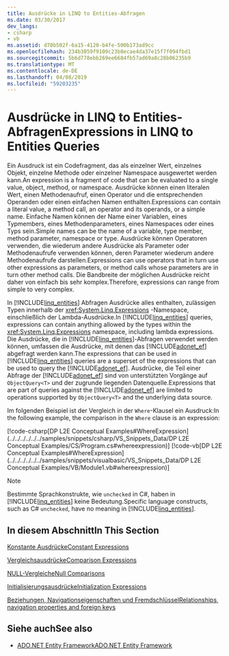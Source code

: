 ```yaml
---
title: Ausdrücke in LINQ to Entities-Abfragen
ms.date: 03/30/2017
dev_langs:
- csharp
- vb
ms.assetid: d70b502f-6a15-4120-b4fe-500b173ad9cc
ms.openlocfilehash: 234b3059f9109c23b8ecae4da37e15f7f094fbd1
ms.sourcegitcommit: 5b6d778ebb269ee6684fb57ad69a8c28b06235b9
ms.translationtype: MT
ms.contentlocale: de-DE
ms.lasthandoff: 04/08/2019
ms.locfileid: "59203235"
---
```

# <a name="expressions-in-linq-to-entities-queries"></a><span data-ttu-id="f3b97-102">Ausdrücke in LINQ to Entities-Abfragen</span><span class="sxs-lookup"><span data-stu-id="f3b97-102">Expressions in LINQ to Entities Queries</span></span>
<span data-ttu-id="f3b97-103">Ein Ausdruck ist ein Codefragment, das als einzelner Wert, einzelnes Objekt, einzelne Methode oder einzelner Namespace ausgewertet werden kann.</span><span class="sxs-lookup"><span data-stu-id="f3b97-103">An expression is a fragment of code that can be evaluated to a single value, object, method, or namespace.</span></span> <span data-ttu-id="f3b97-104">Ausdrücke können einen literalen Wert, einen Methodenaufruf, einen Operator und die entsprechenden Operanden oder einen einfachen Namen enthalten.</span><span class="sxs-lookup"><span data-stu-id="f3b97-104">Expressions can contain a literal value, a method call, an operator and its operands, or a simple name.</span></span> <span data-ttu-id="f3b97-105">Einfache Namen können der Name einer Variablen, eines Typmembers, eines Methodenparameters, eines Namespaces oder eines Typs sein.</span><span class="sxs-lookup"><span data-stu-id="f3b97-105">Simple names can be the name of a variable, type member, method parameter, namespace or type.</span></span> <span data-ttu-id="f3b97-106">Ausdrücke können Operatoren verwenden, die wiederum andere Ausdrücke als Parameter oder Methodenaufrufe verwenden können, deren Parameter wiederum andere Methodenaufrufe darstellen.</span><span class="sxs-lookup"><span data-stu-id="f3b97-106">Expressions can use operators that in turn use other expressions as parameters, or method calls whose parameters are in turn other method calls.</span></span> <span data-ttu-id="f3b97-107">Die Bandbreite der möglichen Ausdrücke reicht daher von einfach bis sehr komplex.</span><span class="sxs-lookup"><span data-stu-id="f3b97-107">Therefore, expressions can range from simple to very complex.</span></span>  
  
 <span data-ttu-id="f3b97-108">In [!INCLUDE[linq_entities](../../../../../../includes/linq-entities-md.md)] Abfragen Ausdrücke alles enthalten, zulässigen Typen innerhalb der <xref:System.Linq.Expressions> -Namespace, einschließlich der Lambda-Ausdrücke.</span><span class="sxs-lookup"><span data-stu-id="f3b97-108">In [!INCLUDE[linq_entities](../../../../../../includes/linq-entities-md.md)] queries, expressions can contain anything allowed by the types within the <xref:System.Linq.Expressions> namespace, including lambda expressions.</span></span> <span data-ttu-id="f3b97-109">Die Ausdrücke, die in [!INCLUDE[linq_entities](../../../../../../includes/linq-entities-md.md)]-Abfragen verwendet werden können, umfassen die Ausdrücke, mit denen das [!INCLUDE[adonet_ef](../../../../../../includes/adonet-ef-md.md)] abgefragt werden kann.</span><span class="sxs-lookup"><span data-stu-id="f3b97-109">The expressions that can be used in [!INCLUDE[linq_entities](../../../../../../includes/linq-entities-md.md)] queries are a superset of the expressions that can be used to query the [!INCLUDE[adonet_ef](../../../../../../includes/adonet-ef-md.md)].</span></span>  <span data-ttu-id="f3b97-110">Ausdrücke, die Teil einer Abfrage der [!INCLUDE[adonet_ef](../../../../../../includes/adonet-ef-md.md)] sind von unterstützten Vorgänge auf `ObjectQuery<T>` und der zugrunde liegenden Datenquelle.</span><span class="sxs-lookup"><span data-stu-id="f3b97-110">Expressions that are part of queries against the [!INCLUDE[adonet_ef](../../../../../../includes/adonet-ef-md.md)] are limited to operations supported by `ObjectQuery<T>` and the underlying data source.</span></span>  
  
 <span data-ttu-id="f3b97-111">Im folgenden Beispiel ist der Vergleich in der `Where`-Klausel ein Ausdruck:</span><span class="sxs-lookup"><span data-stu-id="f3b97-111">In the following example, the comparison in the `Where` clause is an expression:</span></span>  
  
 [!code-csharp[DP L2E Conceptual Examples#WhereExpression](../../../../../../samples/snippets/csharp/VS_Snippets_Data/DP L2E Conceptual Examples/CS/Program.cs#whereexpression)]
 [!code-vb[DP L2E Conceptual Examples#WhereExpression](../../../../../../samples/snippets/visualbasic/VS_Snippets_Data/DP L2E Conceptual Examples/VB/Module1.vb#whereexpression)]  
  
> [!NOTE]
>  <span data-ttu-id="f3b97-112">Bestimmte Sprachkonstrukte, wie `unchecked` in C#, haben in [!INCLUDE[linq_entities](../../../../../../includes/linq-entities-md.md)] keine Bedeutung.</span><span class="sxs-lookup"><span data-stu-id="f3b97-112">Specific language constructs, such as C# `unchecked`, have no meaning in [!INCLUDE[linq_entities](../../../../../../includes/linq-entities-md.md)].</span></span>  
  
## <a name="in-this-section"></a><span data-ttu-id="f3b97-113">In diesem Abschnitt</span><span class="sxs-lookup"><span data-stu-id="f3b97-113">In This Section</span></span>  
 [<span data-ttu-id="f3b97-114">Konstante Ausdrücke</span><span class="sxs-lookup"><span data-stu-id="f3b97-114">Constant Expressions</span></span>](../../../../../../docs/framework/data/adonet/ef/language-reference/constant-expressions.md)  
  
 [<span data-ttu-id="f3b97-115">Vergleichsausdrücke</span><span class="sxs-lookup"><span data-stu-id="f3b97-115">Comparison Expressions</span></span>](../../../../../../docs/framework/data/adonet/ef/language-reference/comparison-expressions.md)  
  
 [<span data-ttu-id="f3b97-116">NULL-Vergleiche</span><span class="sxs-lookup"><span data-stu-id="f3b97-116">Null Comparisons</span></span>](../../../../../../docs/framework/data/adonet/ef/language-reference/null-comparisons.md)  
  
 [<span data-ttu-id="f3b97-117">Initialisierungsausdrücke</span><span class="sxs-lookup"><span data-stu-id="f3b97-117">Initialization Expressions</span></span>](../../../../../../docs/framework/data/adonet/ef/language-reference/initialization-expressions.md)  
  
 [<span data-ttu-id="f3b97-118">Beziehungen, Navigationseigenschaften und Fremdschlüssel</span><span class="sxs-lookup"><span data-stu-id="f3b97-118">Relationships, navigation properties and foreign keys</span></span>](/ef/ef6/fundamentals/relationships)  
  
## <a name="see-also"></a><span data-ttu-id="f3b97-119">Siehe auch</span><span class="sxs-lookup"><span data-stu-id="f3b97-119">See also</span></span>

- [<span data-ttu-id="f3b97-120">ADO.NET Entity Framework</span><span class="sxs-lookup"><span data-stu-id="f3b97-120">ADO.NET Entity Framework</span></span>](../../../../../../docs/framework/data/adonet/ef/index.md)
